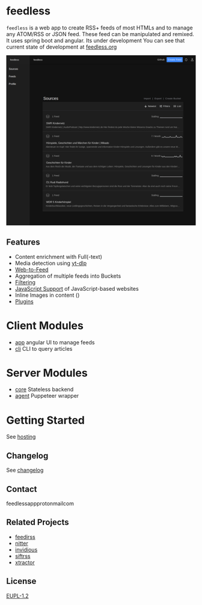 # feedless

`feedless` is a web app to create RSS+ feeds of most HTMLs and to manage any ATOM/RSS or JSON feed. These feed can be manipulated and remixed. 
It uses spring boot and angular. Its under development You can see that current state of development at [feedless.org](https://feedless.org)

![](docs/screenshot.png)

## Features
- Content enrichment with Full(-text)
- Media detection using [yt-dlp](https://github.com/yt-dlp)
- [Web-to-Feed](docs/web-to-Feed.md)
- Aggregation of multiple feeds into Buckets
- [Filtering](docs/filters.md)
- [JavaScript Support](./packages/agent/README.md) of JavaScript-based websites
- Inline Images in content ()
- [Plugins](docs/plugins.md)

# Client Modules
- [app](./packages/app-web/README.md) angular UI to manage feeds
- [cli](./packages/app-cli/README.md) CLI to query articles

# Server Modules
- [core](./packages/server-core/README.md) Stateless backend
- [agent](./packages/agent/README.md) Puppeteer wrapper

# Getting Started
See [hosting](./docs/hosting.md)

## Changelog
See [changelog](changelog.md)

## Contact
feedlessapp<at>protonmail<dot>com

## Related Projects
- [feedirss](https://www.feedirss.com/)
- [nitter](https://github.com/zedeus/nitter)
- [invidious](https://github.com/iv-org/invidious)
- [siftrss](https://siftrss.com/)
- [xtractor](https://github.com/mohaps/xtractor)

## License
[EUPL-1.2](https://opensource.org/licenses/EUPL-1.2)
